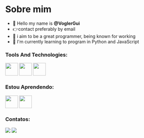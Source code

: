 # Sobre mim

- 👋 Hello my name is **@VoglerGui**
-  :point_right:contact preferably by email
- 👀 i aim to be a great programmer, being known for working
- 🌱 I'm currently learning to program in Python and JavaScript 

### **Tools And Technologies**:

<img src="https://cdn.jsdelivr.net/gh/devicons/devicon/icons/git/git-original.svg" width="40" height="40"/> <img src="https://cdn.jsdelivr.net/gh/devicons/devicon/icons/vscode/vscode-original.svg" width="40" height="40"/> <img src="https://cdn.jsdelivr.net/gh/devicons/devicon/icons/pycharm/pycharm-original.svg" width="40" height="40"/>
          


### **Estou Aprendendo**:

<img src="https://cdn.jsdelivr.net/gh/devicons/devicon/icons/python/python-original.svg" width="40" height="40"/> <img src="https://cdn.jsdelivr.net/gh/devicons/devicon/icons/javascript/javascript-original.svg" width="40" height="40"/>
          

### **Contatos**:

<div>
<a href="https://instagram.com/gui_vogler" target="_blank"><img src="https://img.shields.io/badge/-Instagram-%23E4405F?style=for-the-badge&logo=instagram&logoColor=white" target="_blank"></a>
<a href = "mailto:guilhermevogler19@gmail.com"><img src="https://img.shields.io/badge/Gmail-D14836?style=for-the-badge&logo=gmail&logoColor=white" target="_blank"></a>
</div>

<!---
VoglerGui/VoglerGui is a ✨ special ✨ repository because its `README.md` (this file) appears on your GitHub profile.
You can click the Preview link to take a look at your changes.
--->
